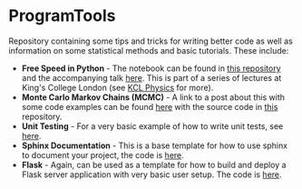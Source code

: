# ProgramTools

Repository containing some tips and tricks for writing better code as well as information on some statistical methods and basic tutorials. These include:

* **Free Speed in Python** - The notebook can be found in [this repository](https://github.com/james-alvey-42/ProgramTools/tree/master/PythonLessons) and the accompanying talk [here](https://james-alvey-42.github.io/assets/pdf/free-speed.pdf). This is part of a series of lectures at King's College London (see [KCL Physics](https://github.com/KCLPhysics/CarpentryOctober2019) for more).
* **Monte Carlo Markov Chains (MCMC)** - A link to a post about this with some code examples can be found [here](https://james-alvey-42.github.io/mcmc/) with the source code in [this](https://github.com/james-alvey-42/ProgramTools/tree/master/MCMC) repository.
* **Unit Testing** - For a very basic example of how to write unit tests, see [here](https://github.com/james-alvey-42/ProgramTools/tree/master/Testing).
* **Sphinx Documentation** - This is a base template for how to use sphinx to document your project, the code is [here](https://github.com/james-alvey-42/ProgramTools/tree/master/Sphinx).
* **Flask** - Again, can be used as a template for how to build and deploy a Flask server application with very basic user setup. The code is [here](https://github.com/james-alvey-42/ProgramTools/tree/master/Flask).
